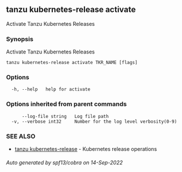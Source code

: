 ## tanzu kubernetes-release activate

Activate Tanzu Kubernetes Releases

### Synopsis

Activate Tanzu Kubernetes Releases

```
tanzu kubernetes-release activate TKR_NAME [flags]
```

### Options

```
  -h, --help   help for activate
```

### Options inherited from parent commands

```
      --log-file string   Log file path
  -v, --verbose int32     Number for the log level verbosity(0-9)
```

### SEE ALSO

* [tanzu kubernetes-release](tanzu_kubernetes-release.md)	 - Kubernetes release operations

###### Auto generated by spf13/cobra on 14-Sep-2022
